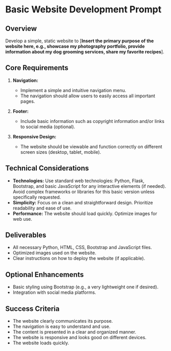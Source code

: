 # Basic Website Development Prompt

## Overview

Develop a simple, static website to [**Insert the primary purpose of the website here, e.g., showcase my photography portfolio, provide information about my dog grooming services, share my favorite recipes**].

## Core Requirements


1. **Navigation:**
    * Implement a simple and intuitive navigation menu.
    * The navigation should allow users to easily access all important pages.

2. **Footer:**
    * Include basic information such as copyright information and/or links to social media (optional).

3. **Responsive Design:**
    * The website should be viewable and function correctly on different screen sizes (desktop, tablet, mobile).

## Technical Considerations

* **Technologies:** Use standard web technologies: Python, Flask,  Bootstrap, and basic JavaScript for any interactive elements (if needed). Avoid complex frameworks or libraries for this basic version unless specifically requested.
* **Simplicity:** Focus on a clean and straightforward design. Prioritize readability and ease of use.
* **Performance:** The website should load quickly. Optimize images for web use.

## Deliverables

* All necessary Python, HTML, CSS, Bootstrap and JavaScript files.
* Optimized images used on the website.
* Clear instructions on how to deploy the website (if applicable).

## Optional Enhancements

* Basic styling using Bootstrap (e.g., a very lightweight one if desired).
* Integration with social media platforms.

## Success Criteria

* The website clearly communicates its purpose.
* The navigation is easy to understand and use.
* The content is presented in a clear and organized manner.
* The website is responsive and looks good on different devices.
* The website loads quickly.
